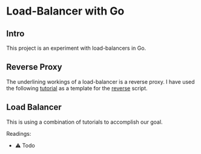 # Load-Balancer with Go

## Intro

This project is an experiment with load-balancers in Go.

## Reverse Proxy

The underlining workings of a load-balancer is a reverse proxy. I have used the following [tutorial](https://dev.to/b0r/implement-reverse-proxy-in-gogolang-2cp4) as a template for the [reverse](./reverse/main.go) script.

## Load Balancer

This is using a combination of tutorials to accomplish our goal. 

Readings:

- ⚠️ Todo
